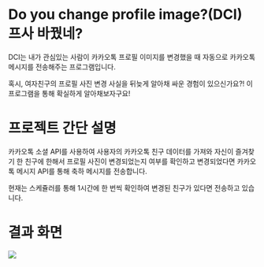 
# Do you change profile image?(DCI) 프사 바꿨네?

DCI는 내가 관심있는 사람이 카카오톡 프로필 이미지를 변경했을 때 자동으로 카카오톡 메시지를 전송해주는 프로그램입니다.

혹시, 여자친구의 프로필 사진 변경 사실을 뒤늦게 알아채 싸운 경험이 있으신가요?! 이 프로그램을 통해 확실하게 알아채보자구요!

# 프로젝트 간단 설명
카카오톡 소셜 API를 사용하여 사용자의 카카오톡 친구 데이터를 가져와 자신이 즐겨찾기 한 친구에 한해서 프로필 사진이 변경되었는지 여부를 확인하고 변경되었다면 카카오톡 메시지 API를 통해 축하 메시지를 전송합니다.

현재는 스케쥴러를 통해 1시간에 한 번씩 확인하여 변경된 친구가 있다면 전송하고 있습니다.

# 결과 화면

![](https://user-images.githubusercontent.com/80630604/209982388-08bb3592-bc9c-4a53-bb66-051b7f2e4ea2.jpeg)
